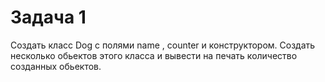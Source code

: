 # Задача 1  
Создать класс Dog c полями  name , counter  и конструктором.
Cоздать несколько обьектов этого класса и вывести на печать количество
созданных обьектов.












